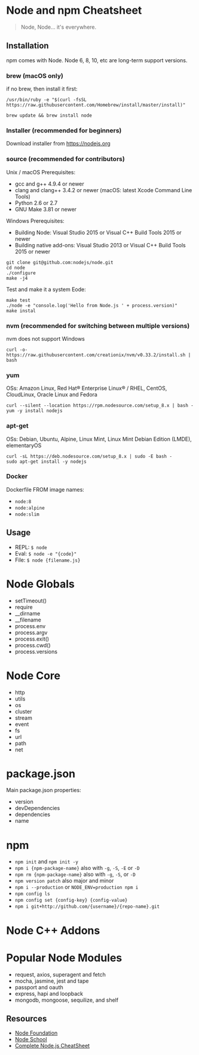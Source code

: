 # Node and npm Cheatsheet

> Node, Node... it's everywhere.

## Installation

npm comes with Node. Node 6, 8, 10, etc are long-term support versions. 

### brew (macOS only)

if no brew, then install it first:

```
/usr/bin/ruby -e "$(curl -fsSL https://raw.githubusercontent.com/Homebrew/install/master/install)"
```

```
brew update && brew install node
```

### Installer (recommended for beginners)

Download installer from <https://nodejs.org>

### source (recommended for contributors) 

Unix / macOS Prerequisites:

* gcc and g++ 4.9.4 or newer
* clang and clang++ 3.4.2 or newer (macOS: latest Xcode Command Line Tools)
* Python 2.6 or 2.7
* GNU Make 3.81 or newer

Windows Prerequisites:

* Building Node: Visual Studio 2015 or Visual C++ Build Tools 2015 or newer
* Building native add-ons: Visual Studio 2013 or Visual C++ Build Tools 2015 or newer


```
git clone git@github.com:nodejs/node.git
cd node
./configure
make -j4
```

Test and make it a system Eode:

```
make test
./node -e "console.log('Hello from Node.js ' + process.version)"
make instal
```

### nvm (recommended for switching between multiple versions)

nvm does not support Windows

```
curl -o- https://raw.githubusercontent.com/creationix/nvm/v0.33.2/install.sh | bash
```

### yum 

OSs: Amazon Linux, Red Hat® Enterprise Linux® / RHEL, CentOS, CloudLinux, Oracle Linux and Fedora


```
curl --silent --location https://rpm.nodesource.com/setup_8.x | bash -
yum -y install nodejs
```


###  apt-get

OSs: Debian, Ubuntu, Alpine, Linux Mint, Linux Mint Debian Edition (LMDE), elementaryOS

```
curl -sL https://deb.nodesource.com/setup_8.x | sudo -E bash -
sudo apt-get install -y nodejs
```

### Docker 

Dockerfile FROM image names:

* `node:8`
* `node:alpine`
* `node:slim`


## Usage

* REPL: `$ node`
* Eval: `$ node -e "{code}"`
* File: `$ node {filename.js}`

# Node Globals

* setTimeout()
* require
* __dirname
* __filename
* process.env
* process.argv
* process.exit()
* process.cwd()
* process.versions

# Node Core

* http
* utils
* os
* cluster
* stream
* event
* fs
* url
* path
* net


# package.json

Main package.json properties:

* version
* devDependencies
* dependencies
* name


# npm

* `npm init` and `npm init -y`
* `npm i {npm-package-name}` also with `-g`, `-S`, `-E` or `-D`
* `npm rm {npm-package-name}` also with `-g`, `-S`, or `-D`
* `npm version patch` also major and minor
* `npm i --production` or `NODE_ENV=production npm i`
* `npm config ls`
* `npm config set {config-key} {config-value}`
* `npm i git+http://github.com/{username}/{repo-name}.git`


# Node C++ Addons

# Popular Node Modules

* request, axios, superagent and fetch
* mocha, jasmine, jest and tape
* passport and oauth
* express, hapi and loopback
* mongodb, mongoose, sequilize, and shelf


## Resources

* [Node Foundation](https://nodejs.org)
* [Node School](http://nodeschool.io)
* [Complete Node.js CheatSheet](https://gist.github.com/LeCoupa/985b82968d8285987dc3)
